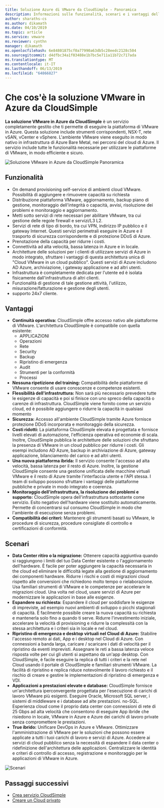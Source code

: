 ```yaml
---
title: Soluzione Azure di VMware da CloudSimple - Panoramica
description: Informazioni sulle funzionalità, scenari e i vantaggi della soluzione di VMware in Azure dal servizio CloudSimple.
author: sharaths-cs
ms.author: dikamath
ms.date: 04/10/2019
ms.topic: article
ms.service: vmware
ms.reviewer: cynthn
manager: dikamath
ms.openlocfilehash: 6e84801875cf0a77990a63db5c28eedc2128c504
ms.sourcegitcommit: d4dfbc34a1f03488e1b7bc5e711a11b72c717ada
ms.translationtype: MT
ms.contentlocale: it-IT
ms.lasthandoff: 06/13/2019
ms.locfileid: "64866827"
---
```

# <a name="what-is-vmware-solution-on-azure-by-cloudsimple"></a>Che cos'è la soluzione VMware in Azure da CloudSimple

**La soluzione VMware in Azure da CloudSimple** è un servizio completamente gestito che ti permette di eseguire la piattaforma di VMware in Azure. Questa soluzione include strumenti corrispondenti, NSX-T, rete vSAN, vCenter e vSphere.
L'ambiente VMware viene eseguito in modo nativo in infrastruttura di Azure Bare Metal, nei percorsi del cloud di Azure. Il servizio include tutte le funzionalità necessarie per utilizzare le piattaforme di VMware, in modo efficiente e sicuro.

![Soluzione VMware in Azure da CloudSimple Panoramica](media/azure-vmware-solution-by-cloudsimple.png)

## <a name="features"></a>Funzionalità

* On demand provisioning self-service di ambienti cloud VMware. Possibilità di aggiungere e rimuovere capacità su richiesta
* Distribuzione piattaforma VMware, aggiornamento, backup piano di gestione, monitoraggio dell'integrità o capacità, avvisi, risoluzione dei problemi e monitoraggio e aggiornamento.
* Metti sotto servizi di rete necessari per abilitare VMware, tra cui gestione delle regole firewall e servizi/L3 L2.
* Servizi di rete di tipo di bordo, tra cui VPN, indirizzo IP pubblico e il gateway Internet. Questi servizi perimetrali eseguire in Azure e il trasporto di sicurezza corrispondente e di protezione DDoS di Azure.
* Prenotazione della capacità per ridurre i costi.
* Connettività ad alta velocità, bassa latenza in Azure e in locale.
* Architetture delle soluzioni per i clienti di utilizzare servizi di Azure in modo integrato, sfruttare i vantaggi di questa architettura unica di "Cloud VMware in un cloud pubblico". Questi servizi di Azure includono AD Azure, archiviazione, i gateway applicazione e ad altri utenti.
* Infrastruttura è completamente dedicata per l'utente ed è isolata fisicamente dall'infrastruttura di altri clienti.
* Funzionalità di gestione di tale gestione attività, l'utilizzo, misurazione/fatturazione e gestione degli utenti.
* supporto 24x7 cliente.

## <a name="benefits"></a>Vantaggi

* **Continuità operativa:** CloudSimple offre accesso nativo alle piattaforme di VMware. L'architettura CloudSimple è compatibile con quella esistente:
  * APPLICAZIONI
  * Operazioni
  * Rete
  * Security
  * Backup
  * Ripristino di emergenza
  * Audit
  * Strumenti per la conformità
  * Processi
* **Nessuna ripetizione del training:** Compatibilità delle piattaforme di VMware consente di usare conoscenze e competenze esistenti.
* **Flessibilità dell'infrastruttura:** Non sarà più necessario prevedere tutte le esigenze di capacità e poi si finisce con uno spreco della capacità o carenze di infrastruttura. CloudSimple viene fornito come un servizio cloud, ed è possibile aggiungere o ridurre la capacità in qualsiasi momento
* **Sicurezza:** Accesso all'ambiente CloudSimple tramite Azure fornisce protezione DDoS incorporata e monitoraggio della sicurezza.
* **Costi ridotti:** La piattaforma CloudSimple elevata è progettata e fornisce livelli elevati di automazione, l'efficienza operativa ed economie di scala. Inoltre, CloudSimple pubblica le architetture delle soluzioni che sfruttano la presenza di VMware in un cloud pubblico per ridurre i costi. Gli esempi includono AD Azure, backup in archiviazione di Azure, gateway applicazione, bilanciamento del carico e ad altri utenti.
* **Una nuova piattaforma ibrida:** Il servizio consente l'accesso ad alta velocità, bassa latenza per il resto di Azure. Inoltre, la gestione CloudSimple consente una gestione unificata delle macchine virtuali VMware e il resto di Azure tramite l'interfaccia utente e l'API stessa. I team di sviluppo possono sfruttare i vantaggi delle piattaforme pubbliche e private in modo integrato e coerenza.
* **Monitoraggio dell'infrastruttura, la risoluzione dei problemi e supporto:** CloudSimple opera dell'infrastruttura sottostante come servizio. Esito negativo dell'hardware viene sostituito automaticamente. Permette di concentrarsi sul consumo CloudSimple in modo che l'ambiente di esecuzione senza problemi.
* **Compatibilità dei criteri:** Mantenere gli strumenti basati su VMware, le procedure di sicurezza, procedure consigliate di controllo e certificazioni di conformità.

## <a name="scenarios"></a>Scenari

* **Data Center ritiro o la migrazione:** Ottenere capacità aggiuntiva quando si raggiungono i limiti del tuo Data Center esistente o l'aggiornamento dell'hardware. È facile per poter aggiungere la capacità necessaria in the cloud ed eliminare le difficoltà legate alla gestione di aggiornamento dei componenti hardware. Ridurre i rischi e costi di migrazioni cloud rispetto alle conversioni che richiedono molto tempo o rielaborazione. Usa familiari strumenti di VMware e le competenze per accelerare le migrazioni cloud. Una volta nel cloud, usare servizi di Azure per modernizzare le applicazioni in base alle esigenze.
* **Espandere su richiesta:** Espandere il cloud per soddisfare le esigenze di impreviste, ad esempio nuovi ambienti di sviluppo o picchi stagionali di capacità. È facilmente possibile creare la nuova capacità su richiesta e mantenerla solo fino a quando ti serve. Ridurre l'investimento iniziale, accelerare la velocità di provisioning e ridurre la complessità con la stessa architettura e i criteri sia in locale e nel cloud.
* **Ripristino di emergenza e desktop virtuali nel Cloud di Azure:** Stabilire l'accesso remoto ai dati, App e i desktop nel Cloud di Azure. Con connessioni a banda larga, caricare / scaricare i dati di velocità per il ripristino da eventi imprevisti. Assegnare le reti a bassa latenza veloce risposta volte per cui gli utenti si aspettano da un'app desktop. Con CloudSimple, è facile eseguire la replica di tutti i criteri e la rete nel Cloud usando il portale di CloudSimple e familiari strumenti VMware. La facilità di ripristino e replica riduce notevolmente il lavoro richiesto e il rischio di creare e gestire le implementazioni di ripristino di emergenza e VDI.
* **Applicazioni a prestazioni elevate e database:** CloudSimple fornisce un'architettura iperconvergente progettata per l'esecuzione di carichi di lavoro VMware più esigenti. Eseguire Oracle, Microsoft SQL server, i sistemi di middleware e i database ad alte prestazioni. no-SQL. Esperienza cloud come il proprio data center con connessioni di rete di 25 Gbps ad alta velocità che consentono di eseguire App ibride che risiedono in locale, VMware in Azure e Azure dei carichi di lavoro private senza compromettere le prestazioni.
* **True ibrido:** Unificare DevOps in Azure e VMware. Ottimizzare l'amministrazione di VMware per le soluzioni che possono essere applicate a tutti i tuoi carichi di lavoro e servizi di Azure. Accedere ai servizi di cloud pubblico senza la necessità di espandere il data center o ridefinizione dell'architettura delle applicazioni. Centralizzare le identità e criteri di controllo di accesso, registrazione e monitoraggio per le applicazioni di VMware in Azure.

![Scenari](media/cloudsimple-scenarios.png)

## <a name="next-steps"></a>Passaggi successivi

* [Crea servizio CloudSimple](quickstart-create-cloudsimple-service.md)
* [Creare un Cloud privato](quickstart-create-private-cloud.md)